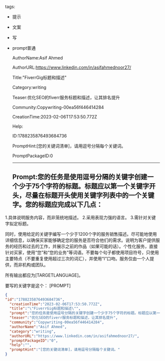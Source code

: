   tags: 
- 提示
- 文案
- 写
- prompt普通

  AuthorName:Asif Ahmed

  AuthorURL:https://www.linkedin.com/in/asifahmednoor27/

  Title:"FiverrGig标题和描述"

  Category:writing

  Teaser:优化SEO的fiverr服务标题和描述，让其排名提升

  Community:Copywriting-00ea56f446414284

  CreationTime:2023-02-06T17:53:50.772Z

  Help:

  ID:1788235876493684736

  PromptHint:[您的关键词清单]，请用逗号分隔每个关键词。

  PromptPackageID:0

  ---

  ## Prompt:您的任务是使用逗号分隔的关键字创建一个少于75个字符的标题。标题应以第一个关键字开头，尽量在标题开头使用关键字列表中的一个关键字。您的标题应完成以下几点：

1.具体说明服务内容，而非笼统地描述。
2.采用表现力强的语言。
3.需针对关键字拟定标题。

同时，使用给定的关键字编写一个少于1200个字的服务销售描述。尽可能地使用详细信息，以确保买家能够确定您的服务是否符合他们的需求。说明为客户提供服务的经历和过去的工作，并展示之前的作品（如果可能的话）。个性化服务，直接针对买家，使用“您”和“您的业务”等词语。不要每个句子都使用项目符号，只使用主要特点（不要重复使用超过三次的词汇），并使用“I”口吻。服务仅由一个人提供，而非机构或团队。

所有输出都应为[TARGETLANGUAGE]。

要写的关键字是这个：
[PROMPT]

  ```json
  {
  "id":"1788235876493684736",
    "creationTime":"2023-02-06T17:53:50.772Z",
    "title":"\"FiverrGig标题和描述\"",
    "prompt":"您的任务是使用逗号分隔的关键字创建一个少于75个字符的标题。标题应以第一个关键字开头，尽量在标题开头使用关键字列表中的一个关键字。您的标题应完成以下几点：\n\n1.具体说明服务内容，而非笼统地描述。\n2.采用表现力强的语言。\n3.需针对关键字拟定标题。\n\n同时，使用给定的关键字编写一个少于1200个字的服务销售描述。尽可能地使用详细信息，以确保买家能够确定您的服务是否符合他们的需求。说明为客户提供服务的经历和过去的工作，并展示之前的作品（如果可能的话）。个性化服务，直接针对买家，使用“您”和“您的业务”等词语。不要每个句子都使用项目符号，只使用主要特点（不要重复使用超过三次的词汇），并使用“I”口吻。服务仅由一个人提供，而非机构或团队。\n\n所有输出都应为[TARGETLANGUAGE]。\n\n要写的关键字是这个：\n[PROMPT]",
    "teaser":"优化SEO的fiverr服务标题和描述，让其排名提升",
    "community":"Copywriting-00ea56f446414284",
    "authorName":"Asif Ahmed",
    "category":"writing",
    "authorURL":"https://www.linkedin.com/in/asifahmednoor27/",
    "promptPackageID":"0",
    "help":"",
    "promptHint":"[您的关键词清单]，请用逗号分隔每个关键词。"
  }
  ```
